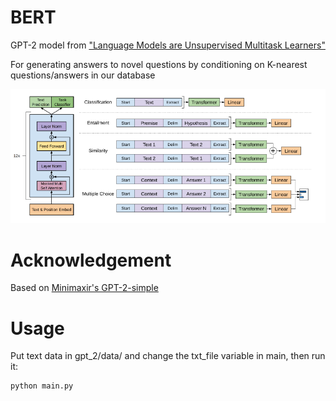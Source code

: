 # BERT

GPT-2 model from ["Language Models are Unsupervised Multitask Learners"](https://d4mucfpksywv.cloudfront.net/better-language-models/language_models_are_unsupervised_multitask_learners.pdf)

For generating answers to novel questions by conditioning on K-nearest questions/answers in our database

![](architecture.png)

# Acknowledgement

Based on [Minimaxir's GPT-2-simple](https://github.com/CyberZHG/keras-bert)

# Usage

Put text data in gpt_2/data/ and change the txt_file variable in main, then run it:

```
python main.py
```